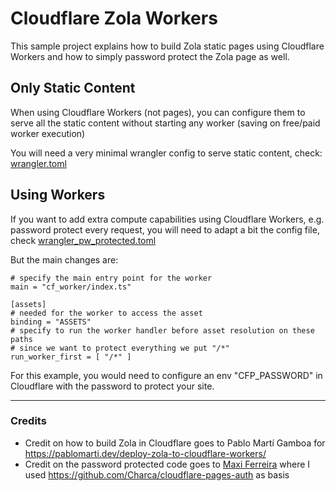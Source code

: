 #  Cloudflare Zola Workers

This sample project explains how to build Zola static pages using Cloudflare Workers and how to simply 
password protect the Zola page as well.


## Only Static Content


When using Cloudflare Workers (not pages), you can configure them to serve all the static content without starting any worker 
(saving on free/paid worker execution)

You will need a very minimal wrangler config to serve static content, check: [wrangler.toml](wrangler.toml)


## Using Workers

If you want to add extra compute capabilities using Cloudflare Workers, e.g. password protect every request, you will need to 
adapt a bit the config file, check [wrangler_pw_protected.toml](wrangler_pw_protected.toml)

But the main changes are:

```
# specify the main entry point for the worker
main = "cf_worker/index.ts"

[assets]
# needed for the worker to access the asset
binding = "ASSETS"
# specify to run the worker handler before asset resolution on these paths
# since we want to protect everything we put "/*"
run_worker_first = [ "/*" ]
```

For this example, you would need to configure an env "CFP_PASSWORD" in Cloudflare with the password to 
protect your site.

---

### Credits
* Credit on how to build Zola in Cloudflare goes to Pablo Martí Gamboa for https://pablomarti.dev/deploy-zola-to-cloudflare-workers/
* Credit on the password protected code goes to [Maxi Ferreira](https://github.com/Charca) where I used https://github.com/Charca/cloudflare-pages-auth as basis
